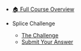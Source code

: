 - [🏠 Full Course Overview](/README)


- Splice Challenge
  - [The Challenge](./The-Challenge.md "The Challenge")
  - [Submit Your Answer](./Submit-Your-Answer.md "Submit Your Answer")
